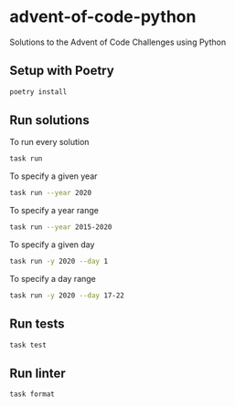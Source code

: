 # advent-of-code-python
Solutions to the Advent of Code Challenges using Python

## Setup with Poetry
```bash
poetry install
```

## Run solutions
To run every solution
```bash
task run
```

To specify a given year
```bash
task run --year 2020
```

To specify a year range
```bash
task run --year 2015-2020
```

To specify a given day
```bash
task run -y 2020 --day 1
```

To specify a day range
```bash
task run -y 2020 --day 17-22
```

## Run tests
```bash
task test
```

## Run linter
```bash
task format
```